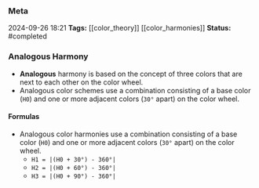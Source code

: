 ### Meta
2024-09-26 18:21
**Tags:** [[color_theory]] [[color_harmonies]]
**Status:** #completed 

### Analogous Harmony
- **Analogous** harmony is based on the concept of three colors that are next to each other on the color wheel.
- Analogous color schemes use a combination consisting of a base color (`H0`) and one or more adjacent colors (`30°` apart) on the color wheel.

#### Formulas
- Analogous color harmonies use a combination consisting of a base color (`H0`) and one or more adjacent colors (`30°` apart) on the color wheel.
	- `H1 = |(H0 + 30°) - 360°|`
	- `H2 = |(H0 + 60°) - 360°|`
	- `H3 = |(H0 + 90°) - 360°|`

